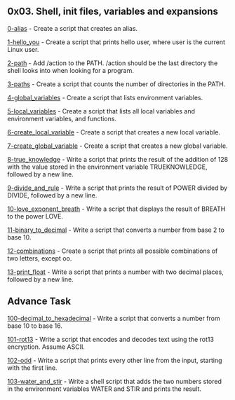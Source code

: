 ## 0x03. Shell, init files, variables and expansions

[0-alias](https://github.com/hamzayawa/alx-system_engineering-devops/blob/master/0x03-shell_variables_expansions/0-alias) - Create a script that creates an alias.


[1-hello_you](https://github.com/hamzayawa/alx-system_engineering-devops/blob/master/0x03-shell_variables_expansions/1-hello_you) - Create a script that prints hello user, where user is the current Linux user.


[2-path](https://github.com/hamzayawa/alx-system_engineering-devops/blob/master/0x03-shell_variables_expansions/2-path) - Add /action to the PATH. /action should be the last directory the shell looks into when looking for a program.


[3-paths](https://github.com/hamzayawa/alx-system_engineering-devops/blob/master/0x03-shell_variables_expansions/3-paths) - Create a script that counts the number of directories in the PATH.


[4-global_variables](https://github.com/hamzayawa/alx-system_engineering-devops/blob/master/0x03-shell_variables_expansions/4-global_variables) - Create a script that lists environment variables.


[5-local_variables](https://github.com/hamzayawa/alx-system_engineering-devops/blob/master/0x03-shell_variables_expansions/5-local_variables) - Create a script that lists all local variables and environment variables, and functions.


[6-create_local_variable](https://github.com/hamzayawa/alx-system_engineering-devops/blob/master/0x03-shell_variables_expansions/6-create_local_variable) - Create a script that creates a new local variable.


[7-create_global_variable](https://github.com/hamzayawa/alx-system_engineering-devops/blob/master/0x03-shell_variables_expansions/7-create_global_variable) - Create a script that creates a new global variable.


[8-true_knowledge](https://github.com/hamzayawa/alx-system_engineering-devops/blob/master/0x03-shell_variables_expansions/8-true_knowledge) - Write a script that prints the result of the addition of 128 with the value stored in the environment variable TRUEKNOWLEDGE, followed by a new line.


[9-divide_and_rule](https://github.com/hamzayawa/alx-system_engineering-devops/blob/master/0x03-shell_variables_expansions/9-divide_and_rule) - Write a script that prints the result of POWER divided by DIVIDE, followed by a new line.


[10-love_exponent_breath](https://github.com/hamzayawa/alx-system_engineering-devops/blob/master/0x03-shell_variables_expansions/10-love_exponent_breath) - Write a script that displays the result of BREATH to the power LOVE.


[11-binary_to_decimal](https://github.com/hamzayawa/alx-system_engineering-devops/blob/master/0x03-shell_variables_expansions/11-binary_to_decimal) - Write a script that converts a number from base 2 to base 10.


[12-combinations](https://github.com/hamzayawa/alx-system_engineering-devops/blob/master/0x03-shell_variables_expansions/12-combinations) - Create a script that prints all possible combinations of two letters, except oo.

[13-print_float](https://github.com/hamzayawa/alx-system_engineering-devops/blob/master/0x03-shell_variables_expansions/13-print_float) - Write a script that prints a number with two decimal places, followed by a new line.


## Advance Task 

[100-decimal_to_hexadecimal](https://github.com/hamzayawa/alx-system_engineering-devops/blob/master/0x03-shell_variables_expansions/100-decimal_to_hexadecimal) - Write a script that converts a number from base 10 to base 16.


[101-rot13](https://github.com/hamzayawa/alx-system_engineering-devops/blob/master/0x03-shell_variables_expansions/101-rot13) - Write a script that encodes and decodes text using the rot13 encryption. Assume ASCII.


[102-odd](https://github.com/hamzayawa/alx-system_engineering-devops/blob/master/0x03-shell_variables_expansions/102-odd) - Write a script that prints every other line from the input, starting with the first line.


[103-water_and_stir](https://github.com/hamzayawa/alx-system_engineering-devops/blob/master/0x03-shell_variables_expansions/103-water_and_stir) - Write a shell script that adds the two numbers stored in the environment variables WATER and STIR and prints the result.
